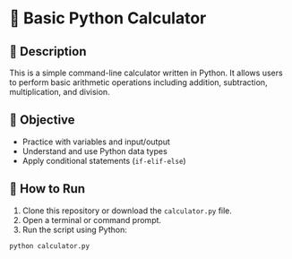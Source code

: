 
# 🧮 Basic Python Calculator

## 📘 Description

This is a simple command-line calculator written in Python. It allows users to perform basic arithmetic operations including addition, subtraction, multiplication, and division.

## 🎯 Objective

- Practice with variables and input/output
- Understand and use Python data types
- Apply conditional statements (`if-elif-else`)

## 🚀 How to Run

1. Clone this repository or download the `calculator.py` file.
2. Open a terminal or command prompt.
3. Run the script using Python:

```bash
python calculator.py
